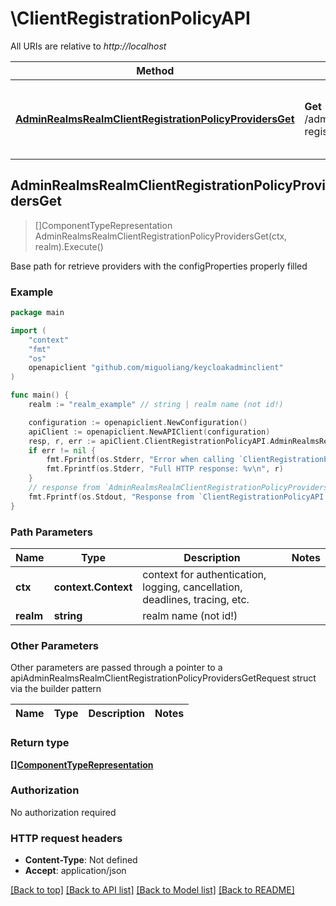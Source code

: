 # \ClientRegistrationPolicyAPI

All URIs are relative to *http://localhost*

Method | HTTP request | Description
------------- | ------------- | -------------
[**AdminRealmsRealmClientRegistrationPolicyProvidersGet**](ClientRegistrationPolicyAPI.md#AdminRealmsRealmClientRegistrationPolicyProvidersGet) | **Get** /admin/realms/{realm}/client-registration-policy/providers | Base path for retrieve providers with the configProperties properly filled



## AdminRealmsRealmClientRegistrationPolicyProvidersGet

> []ComponentTypeRepresentation AdminRealmsRealmClientRegistrationPolicyProvidersGet(ctx, realm).Execute()

Base path for retrieve providers with the configProperties properly filled

### Example

```go
package main

import (
	"context"
	"fmt"
	"os"
	openapiclient "github.com/miguoliang/keycloakadminclient"
)

func main() {
	realm := "realm_example" // string | realm name (not id!)

	configuration := openapiclient.NewConfiguration()
	apiClient := openapiclient.NewAPIClient(configuration)
	resp, r, err := apiClient.ClientRegistrationPolicyAPI.AdminRealmsRealmClientRegistrationPolicyProvidersGet(context.Background(), realm).Execute()
	if err != nil {
		fmt.Fprintf(os.Stderr, "Error when calling `ClientRegistrationPolicyAPI.AdminRealmsRealmClientRegistrationPolicyProvidersGet``: %v\n", err)
		fmt.Fprintf(os.Stderr, "Full HTTP response: %v\n", r)
	}
	// response from `AdminRealmsRealmClientRegistrationPolicyProvidersGet`: []ComponentTypeRepresentation
	fmt.Fprintf(os.Stdout, "Response from `ClientRegistrationPolicyAPI.AdminRealmsRealmClientRegistrationPolicyProvidersGet`: %v\n", resp)
}
```

### Path Parameters


Name | Type | Description  | Notes
------------- | ------------- | ------------- | -------------
**ctx** | **context.Context** | context for authentication, logging, cancellation, deadlines, tracing, etc.
**realm** | **string** | realm name (not id!) | 

### Other Parameters

Other parameters are passed through a pointer to a apiAdminRealmsRealmClientRegistrationPolicyProvidersGetRequest struct via the builder pattern


Name | Type | Description  | Notes
------------- | ------------- | ------------- | -------------


### Return type

[**[]ComponentTypeRepresentation**](ComponentTypeRepresentation.md)

### Authorization

No authorization required

### HTTP request headers

- **Content-Type**: Not defined
- **Accept**: application/json

[[Back to top]](#) [[Back to API list]](../README.md#documentation-for-api-endpoints)
[[Back to Model list]](../README.md#documentation-for-models)
[[Back to README]](../README.md)

